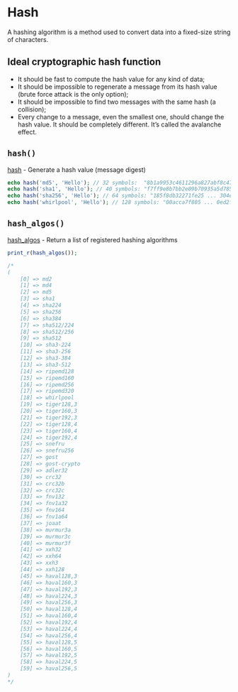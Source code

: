 # Hash

A hashing algorithm is a method used to convert data into a fixed-size string of characters.

## Ideal cryptographic hash function

- It should be fast to compute the hash value for any kind of data;
- It should be impossible to regenerate a message from its hash value (brute force attack is the only option);
- It should be impossible to find two messages with the same hash (a collision);
- Every change to a message, even the smallest one, should change the hash value. It should be completely different. It’s called the avalanche effect.

## `hash()`

[hash](https://www.php.net/manual/en/function.hash.php) - Generate a hash value (message digest)

```php
echo hash('md5', 'Hello'); // 32 symbols:  "8b1a9953c4611296a827abf8c47804d7"
echo hash('sha1', 'Hello'); // 40 symbols: "f7ff9e8b7bb2e09b70935a5d785e0cc5d9d0abf0"
echo hash('sha256', 'Hello'); // 64 symbols: "185f8db32271fe25 ... 304eda64826381969"
echo hash('whirlpool', 'Hello'); // 128 symbols: "00acca7f805 ... 0ed2fb56bf326bca"
```

## `hash_algos()`

[hash_algos](https://www.php.net/manual/en/function.hash-algos.php) - Return a list of registered hashing algorithms

```php
print_r(hash_algos());

/*
(
    [0] => md2
    [1] => md4
    [2] => md5
    [3] => sha1
    [4] => sha224
    [5] => sha256
    [6] => sha384
    [7] => sha512/224
    [8] => sha512/256
    [9] => sha512
    [10] => sha3-224
    [11] => sha3-256
    [12] => sha3-384
    [13] => sha3-512
    [14] => ripemd128
    [15] => ripemd160
    [16] => ripemd256
    [17] => ripemd320
    [18] => whirlpool
    [19] => tiger128,3
    [20] => tiger160,3
    [21] => tiger192,3
    [22] => tiger128,4
    [23] => tiger160,4
    [24] => tiger192,4
    [25] => snefru
    [26] => snefru256
    [27] => gost
    [28] => gost-crypto
    [29] => adler32
    [30] => crc32
    [31] => crc32b
    [32] => crc32c
    [33] => fnv132
    [34] => fnv1a32
    [35] => fnv164
    [36] => fnv1a64
    [37] => joaat
    [38] => murmur3a
    [39] => murmur3c
    [40] => murmur3f
    [41] => xxh32
    [42] => xxh64
    [43] => xxh3
    [44] => xxh128
    [45] => haval128,3
    [46] => haval160,3
    [47] => haval192,3
    [48] => haval224,3
    [49] => haval256,3
    [50] => haval128,4
    [51] => haval160,4
    [52] => haval192,4
    [53] => haval224,4
    [54] => haval256,4
    [55] => haval128,5
    [56] => haval160,5
    [57] => haval192,5
    [58] => haval224,5
    [59] => haval256,5
)
*/
```
